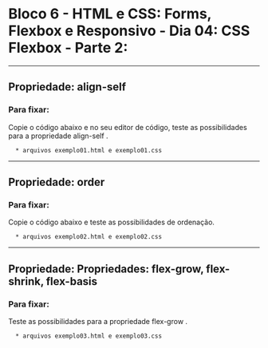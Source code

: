 # Bloco 6 - HTML e CSS: Forms, Flexbox e Responsivo - Dia 04: CSS Flexbox - Parte 2:
_________

## Propriedade: align-self
### Para fixar:

Copie o código abaixo e no seu editor de código, teste as possibilidades para a propriedade align-self .

      * arquivos exemplo01.html e exemplo01.css

_________

## Propriedade: order
### Para fixar:

Copie o código abaixo e teste as possibilidades de ordenação.

      * arquivos exemplo02.html e exemplo02.css

_________

## Propriedade: Propriedades: flex-grow, flex-shrink, flex-basis
### Para fixar:

 Teste as possibilidades para a propriedade flex-grow .

      * arquivos exemplo03.html e exemplo03.css
